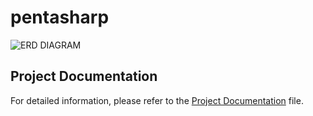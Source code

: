 # pentasharp
![ERD DIAGRAM](https://cdn.discordapp.com/attachments/1299280626486349825/1299681447074074695/CBF6AA9D-671B-46E2-829A-4DB57FC4F86D.jpg?ex=6720106b&is=671ebeeb&hm=4b4b4a326bba589334d58a3c94df69542572c1db19230bc7d929d83058c10a64)

## Project Documentation
For detailed information, please refer to the [Project Documentation](Project%20Documentation%20(2).txt) file.